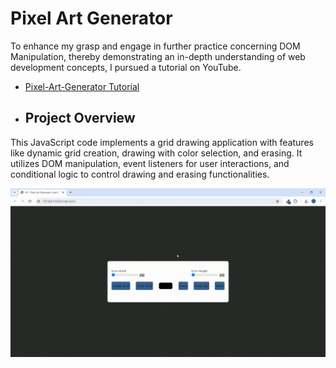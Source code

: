 # Pixel Art Generator

To enhance my grasp and engage in further practice concerning DOM Manipulation, thereby demonstrating an in-depth understanding of web development concepts, I pursued a tutorial on YouTube.

- [Pixel-Art-Generator Tutorial](https://www.youtube.com/watch?v=DfDPJqD3FjI&list=LL&index=1&t=13s&ab_channel=AsmrProg)

- ## Project Overview

This JavaScript code implements a grid drawing application with features like dynamic grid creation, drawing with color selection, and erasing. It utilizes DOM manipulation, event listeners for user interactions, and conditional logic to control drawing and erasing functionalities.

![](PixelArtGenerator.gif)
